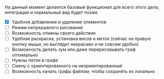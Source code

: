 На данный момент делается базовый функционал для всего этого дела, интеграция и нормальный вид будет позже


- [x] Удобное добавление и удаление элементов
- [ ] Режим непрерывного рисования
- [ ] Возможность отмены своего действия
- [ ] Удобная раскраска, установка весов и меток (сейчас на правую кнопку мыши, но выглядит некрасиво и не совсем удобно)
- [ ] Возможность делать зум или даже перерисовывать граф оптимально
- [ ] Нужны петли в графе
- [ ] Смену с ориентированного на неориентированный
- [ ] Возможность качать графы файлом, чтобы сохранять их локально

